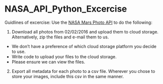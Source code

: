 # NASA_API_Python_Excercise

Guidlines of excercise:
Use the [NASA Mars Photo API](https://api.nasa.gov/) to do the following:
1. Download all photos from 02/02/2016 and upload them to cloud storage. Alternatively, zip the files and e-mail them to us.
* We don’t have a preference of which cloud storage platform you decide to use.
* Write code to upload your files to the cloud storage.
* Please ensure we can view the files.
2. Export all metadata for each photo to a csv file. Wherever you chose to store your images, include this csv in the same manner.
